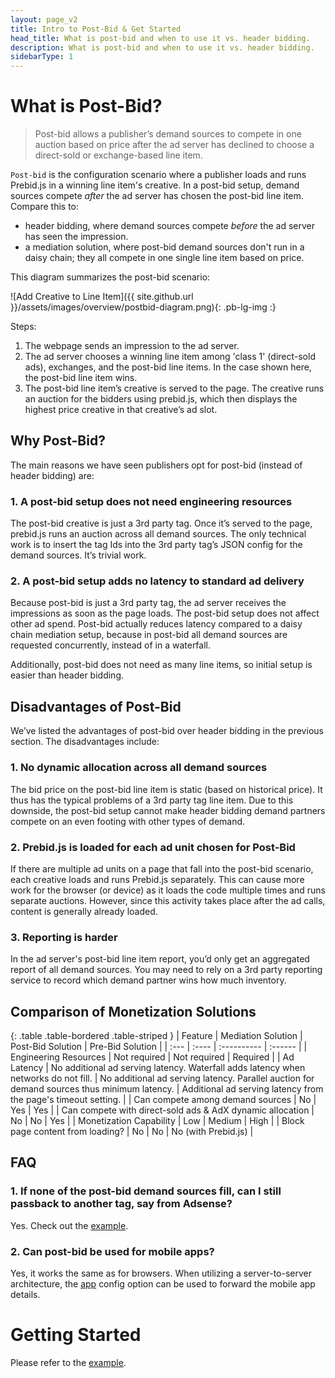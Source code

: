 ```yaml
---
layout: page_v2
title: Intro to Post-Bid & Get Started
head_title: What is post-bid and when to use it vs. header bidding.
description: What is post-bid and when to use it vs. header bidding.
sidebarType: 1
---
```


# What is Post-Bid?

> Post-bid allows a publisher’s demand sources to compete in one auction based on price after the ad server has declined to choose a direct-sold or exchange-based line item.

`Post-bid` is the configuration scenario where a publisher loads and runs Prebid.js
in a winning line item's creative. In a post-bid setup,
demand sources compete _after_ the ad server has chosen the post-bid line item. Compare this to:

- header bidding, where demand sources compete _before_ the ad server has seen
the impression.
- a mediation solution, where post-bid demand sources don't run in a daisy chain;
they all compete in one single line item based on price.

This diagram summarizes the post-bid scenario:

![Add Creative to Line Item]({{ site.github.url }}/assets/images/overview/postbid-diagram.png){: .pb-lg-img :}

Steps:

1. The webpage sends an impression to the ad server.
2. The ad server chooses a winning line item among 'class 1' (direct-sold ads), exchanges, and the post-bid line items. In the case shown here, the post-bid line item wins.
3. The post-bid line item’s creative is served to the page. The creative runs an auction for the bidders using prebid.js, which then displays the highest price creative in that creative’s ad slot.

## Why Post-Bid?

The main reasons we have seen publishers opt for post-bid (instead of header bidding) are:

### 1. A post-bid setup does not need engineering resources

The post-bid creative is just a 3rd party tag. Once it’s served to the page, prebid.js runs an auction across all demand sources. The only technical work is to insert the tag Ids into the 3rd party tag’s JSON config for the demand sources. It’s trivial work.

### 2. A post-bid setup adds no latency to standard ad delivery

Because post-bid is just a 3rd party tag, the ad server receives the impressions as soon as the page loads. The post-bid setup does not affect other ad spend. Post-bid actually reduces latency compared to a daisy chain mediation setup, because in post-bid all demand sources are requested concurrently, instead of in a waterfall.

Additionally, post-bid does not need as many line items, so initial setup is easier than header bidding.

## Disadvantages of Post-Bid

We’ve listed the advantages of post-bid over header bidding in the previous section. The disadvantages include:

### 1. No dynamic allocation across all demand sources

The bid price on the post-bid line item is static (based on historical price). It thus has the typical problems of a 3rd party tag line item. Due to this downside, the post-bid setup cannot make header bidding demand partners compete on an even footing with  other types of demand.

### 2. Prebid.js is loaded for each ad unit chosen for Post-Bid

If there are multiple ad units on a page that fall into the post-bid scenario, each
creative loads and runs Prebid.js separately. This can cause more work for the
browser (or device) as it loads the code multiple times and runs separate auctions.
However, since this activity takes place after the ad calls, content is generally
already loaded.

### 3. Reporting is harder

In the ad server's post-bid line item report, you’d only get an aggregated report of all demand sources. You may need to rely on a 3rd party reporting service to record which demand partner wins how much inventory.

## Comparison of Monetization Solutions

{: .table .table-bordered .table-striped }
| Feature | Mediation Solution | Post-Bid Solution | Pre-Bid Solution |
| :--- | :---- | :---------- | :------ |
| Engineering Resources | Not required | Not required | Required |
| Ad Latency | No additional ad serving latency. Waterfall adds latency when networks do not fill. | No additional ad serving latency. Parallel auction for demand sources thus minimum latency. | Additional ad serving latency from the page's timeout setting. |
| Can compete among demand sources | No | Yes | Yes |
| Can compete with direct-sold ads & AdX dynamic allocation | No | No | Yes |
| Monetization Capability | Low | Medium | High |
| Block page content from loading? | No | No | No (with Prebid.js) |

## FAQ

### 1. If none of the post-bid demand sources fill, can I still passback to another tag, say from Adsense?

Yes. Check out the [example](/dev-docs/examples/postbid.html).

### 2. Can post-bid be used for mobile apps?

Yes, it works the same as for browsers. When utilizing a server-to-server architecture, the [app](/dev-docs/publisher-api-reference/setConfig.html#setConfig-app) config option can be used to forward the mobile app details.

# Getting Started

Please refer to the [example](/dev-docs/examples/postbid.html).
